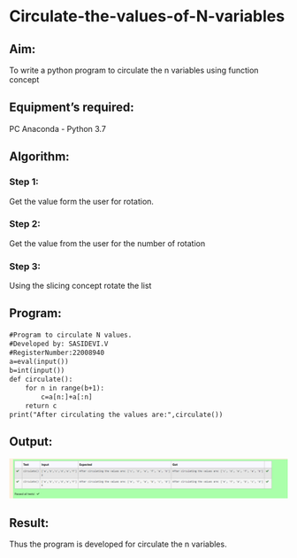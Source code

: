 # Circulate-the-values-of-N-variables
## Aim:
To write a python program to circulate the n variables using function concept
## Equipment’s required:
PC
Anaconda - Python 3.7
## Algorithm: 
### Step 1:
Get the value form the user for rotation.
### Step 2:
Get the value from the user for the number of rotation
### Step 3:
Using the slicing concept rotate the list

## Program:
```
#Program to circulate N values.
#Developed by: SASIDEVI.V
#RegisterNumber:22008940
a=eval(input())
b=int(input())
def circulate():
    for n in range(b+1):
        c=a[n:]+a[:n]
    return c
print("After circulating the values are:",circulate()) 
```

## Output:
![circulate](circulate.png)

## Result:
Thus the program is developed for circulate the n variables.
